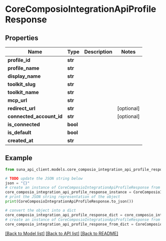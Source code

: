 # CoreComposioIntegrationApiProfileResponse


## Properties

Name | Type | Description | Notes
------------ | ------------- | ------------- | -------------
**profile_id** | **str** |  | 
**profile_name** | **str** |  | 
**display_name** | **str** |  | 
**toolkit_slug** | **str** |  | 
**toolkit_name** | **str** |  | 
**mcp_url** | **str** |  | 
**redirect_url** | **str** |  | [optional] 
**connected_account_id** | **str** |  | [optional] 
**is_connected** | **bool** |  | 
**is_default** | **bool** |  | 
**created_at** | **str** |  | 

## Example

```python
from suna_api_client.models.core_composio_integration_api_profile_response import CoreComposioIntegrationApiProfileResponse

# TODO update the JSON string below
json = "{}"
# create an instance of CoreComposioIntegrationApiProfileResponse from a JSON string
core_composio_integration_api_profile_response_instance = CoreComposioIntegrationApiProfileResponse.from_json(json)
# print the JSON string representation of the object
print(CoreComposioIntegrationApiProfileResponse.to_json())

# convert the object into a dict
core_composio_integration_api_profile_response_dict = core_composio_integration_api_profile_response_instance.to_dict()
# create an instance of CoreComposioIntegrationApiProfileResponse from a dict
core_composio_integration_api_profile_response_from_dict = CoreComposioIntegrationApiProfileResponse.from_dict(core_composio_integration_api_profile_response_dict)
```
[[Back to Model list]](../README.md#documentation-for-models) [[Back to API list]](../README.md#documentation-for-api-endpoints) [[Back to README]](../README.md)


